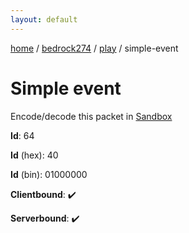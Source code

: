 ```yaml
---
layout: default
---
```


[home](/)  /  [bedrock274](/protocol/bedrock274)  /  [play](/protocol/bedrock274/play)  /  simple-event

# Simple event

Encode/decode this packet in [Sandbox](../../../sandbox/bedrock274#Play.SimpleEvent)

**Id**: 64

**Id** (hex): 40

**Id** (bin): 01000000

**Clientbound**: ✔️

**Serverbound**: ✔️
